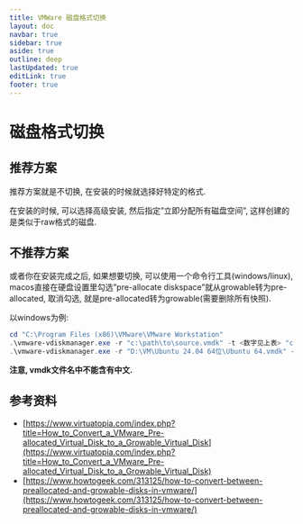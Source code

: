 ```yaml
---
title: VMWare 磁盘格式切换
layout: doc
navbar: true
sidebar: true
aside: true
outline: deep
lastUpdated: true
editLink: true
footer: true
---
```


# 磁盘格式切换

## 推荐方案

推荐方案就是不切换, 在安装的时候就选择好特定的格式.

在安装的时候, 可以选择高级安装, 然后指定”立即分配所有磁盘空间”, 这样创建的是类似于raw格式的磁盘.

## 不推荐方案

或者你在安装完成之后, 如果想要切换, 可以使用一个命令行工具(windows/linux), macos直接在硬盘设置里勾选”pre-allocate diskspace”就从growable转为pre-allocated, 取消勾选, 就是pre-allocated转为growable(需要删除所有快照).

以windows为例: 

```powershell
cd "C:\Program Files (x86)\VMware\VMware Workstation"
.\vmware-vdiskmanager.exe -r "c:\path\to\source.vmdk" -t <数字见上表> "c:\path\to\target.vmdk"
.\vmware-vdiskmanager.exe -r "D:\VM\Ubuntu 24.04 64位\Ubuntu 64.vmdk" -t 2 "D:\VM\Ubuntu 24.04 64位\Ubuntu-preallocated.vmdk"
```

**注意, vmdk文件名中不能含有中文.**

## 参考资料

- [https://www.virtuatopia.com/index.php?title=How_to_Convert_a_VMware_Pre-allocated_Virtual_Disk_to_a_Growable_Virtual_Disk](https://www.virtuatopia.com/index.php?title=How_to_Convert_a_VMware_Pre-allocated_Virtual_Disk_to_a_Growable_Virtual_Disk)
- [https://www.howtogeek.com/313125/how-to-convert-between-preallocated-and-growable-disks-in-vmware/](https://www.howtogeek.com/313125/how-to-convert-between-preallocated-and-growable-disks-in-vmware/)